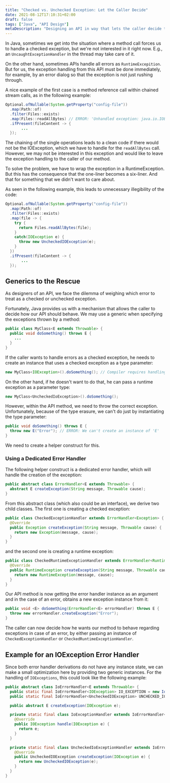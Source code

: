 ```yaml
---
title: "Checked vs. Unchecked Exception: Let the Caller Decide"
date: 2021-08-12T17:10:31+02:00
draft: false
tags: ["Java", "API Design"]
metaDescription: "Designing an API in way that lets the caller decide to handle exception as checked or unchecked."
---
```


In Java, sometimes we get into the situation where a method call forces us to handle a checked exception, but we're not interested in it right now. E.g., an `UncaughtExceptionHandler` in the thread may take care of it.

On the other hand, sometimes APIs handle all errors as `RuntimeExcepition`. But for us, the exception handling from this API must be done immediately, for example, by an error dialog so that the exception is not just rushing through.

A nice example of the first case is a method reference call within chained stream calls, as in the following example:

```java
Optional.ofNullable(System.getProperty("config-file"))
  .map(Path::of)
  .filter(Files::exists)
  .map(Files::readAllBytes) // ERROR: 'Unhandled exception: java.io.IOException'
  .ifPresent(fileContent -> {
       ...
  });
```

The chaining of the single operations leads to a clean code if there would not be the IOException, which we have to handle for the `readAllBytes` call. However, we may not be interested in this exception and would like to leave the exception handling to the caller of our method.

To solve the problem, we have to wrap the exception in a RuntimeException. But this has the consequence that the one-liner becomes a six-liner. And that for something that we didn't want to care about.

As seen in the following example, this leads to unnecessary illegibility of the code:

```java
Optional.ofNullable(System.getProperty("config-file"))
  .map(Path::of)
  .filter(Files::exists)
  .map(file -> {
    try {
      return Files.readAllBytes(file);
    }
    catch(IOException e) {
      throw new UncheckedIOException(e);
    }
  })
  .ifPresent(fileContent -> {
       ...
  });
```

## Generics to the Rescue

As designers of an API, we face the dilemma of weighing which error to treat as a checked or unchecked exception.

Fortunately, Java provides us with a mechanism that allows the caller to decide how our API should behave. We may use a generic when specifying the exceptions thrown by a method:

```java
public class MyClass<E extends Throwable> {
  public void doSomething() throws E {
    ...
  }
}
```

If the caller wants to handle errors as a checked exception, he needs to create an instance that uses a checked exception as a type parameter:

```java
new MyClass<IOException>().doSomething(); // Compiler requires handling of the IOException
```

On the other hand, if he doesn't want to do that, he can pass a runtime exception as a parameter type:

```java
new MyClass<UncheckedIoException>().doSomething();
```

However, within the API method, we need to throw the correct exception. Unfortunately, because of the type erasure, we can't do just by instantiating the type parameter:

```java
public void doSomething() throws E {
  throw new E("Error"); // ERROR: We can't create an instance of 'E'
}
```

We need to create a helper construct for this.

### Using a Dedicated Error Handler

The following helper construct is a dedicated error handler, which will handle the creation of the exception:

```java
public abstract class ErrorHandler<E extends Throwable> {
  abstract E createException(String message, Throwable cause);
}
```

From this abstract class (which also could be an interface), we derive two child classes. The first one is creating a checked exception:

```java
public class CheckedExceptionHandler extends ErrorHandler<Exception> {
  @Override
  public Exception createException(String message, Throwable cause) {
    return new Exception(message, cause);
  }
}
```

and the second one is creating a runtime exception:

```java
public class CheckedRuntimeExceptionHandler extends ErrorHandler<RuntimeException> {
  @Override
  public RuntimeException createException(String message, Throwable cause) {
    return new RuntimeException(message, cause);
  }
}
```

Our API method is now getting the error handler instance as an argument and in the case of an error, obtains a new exception instance from it:

```java
public void <E> doSomething(ErrorHandler<E> errorHandler) throws E {
  throw new errorHandler.createException("Error");
}
```

The caller can now decide how he wants our method to behave regarding exceptions in case of an error, by either passing an instance of `CheckedExceptionHandler` or `CheckedRuntimeExceptionHandler`.

## Example for an IOException Error Handler

Since both error handler derivations do not have any instance state, we can make a small optimization here by providing two generic instances. For the handling of `IOExceptions`, this could look like the following example:

```java
public abstract class IoErrorHandler<E extends Throwable> {
  public static final IoErrorHandler<IOException> IO_EXCEPTION = new IoException();
  public static final IoErrorHandler<UncheckedIOException> UNCHECKED_IO_EXCEPTION = new UncheckedIoException();

  public abstract E createException(IOException e);

  private static final class IoExceptionHandler extends IoErrorHandler<IOException> {
    @Override
    public IOException handle(IOException e) {
      return e;
    }
  }

  private static final class UncheckedIoExceptionHandler extends IoErrorHandler<UncheckedIOException> {
    @Override
    public UncheckedIOException createException(IOException e) {
      return new UncheckedIOException(e);
    }
  }
}
```
